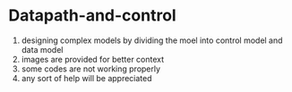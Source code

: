 # Datapath-and-control
1. designing complex models by dividing the moel into control model and data model
2. images are provided for better context
3. some codes are not working properly 
4. any sort of help will be appreciated
